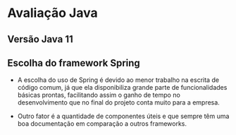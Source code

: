 # Avaliação Java


## Versão Java 11

## Escolha do framework Spring

  - A escolha do uso de Spring é devido ao menor trabalho na escrita de código comum, já que ela disponibiliza grande parte de funcionalidades básicas prontas, facilitando assim o ganho de tempo no desenvolvimento que no final do projeto conta muito para a empresa.

  - Outro fator é a quantidade de componentes úteis e que sempre têm uma boa documentação em comparação a outros frameworks.

